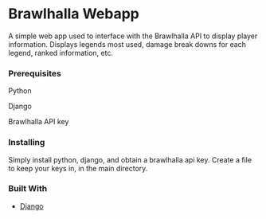 # Brawlhalla Webapp

A simple web app used to interface with the Brawlhalla API to display player information. Displays legends most used, damage break downs for each legend, ranked information, etc.

### Prerequisites

Python

Django

Brawlhalla API key

### Installing

Simply install python, django, and obtain a brawlhalla api key. Create a file to keep your keys in, in the main directory.

### Built With

* [Django](https://www.djangoproject.com/)
